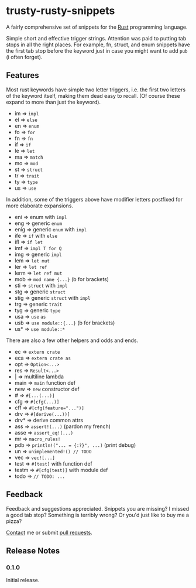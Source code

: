# trusty-rusty-snippets

A fairly comprehensive set of snippets for the [Rust](https://www.rust-lang.org/) programming language.

Simple short and effective trigger strings. Attention was paid to putting tab stops in all the right places. For example, fn, struct, and enum snippets have the first tab stop before the keyword just in case you might want to add `pub` (i often forget).

## Features

Most rust keywords have simple two letter triggers, i.e. the first two letters of the keyword itself, making them dead easy to recall. (Of course these expand to more than just the keyword).

- im => `impl`
- el => `else`
- en => `enum`
- fo => `for`
- fn => `fn`
- if => `if`
- le => `let`
- ma => `match`
- mo => `mod`
- st => `struct`
- tr => `trait`
- ty => `type`
- us => `use`

In addition, some of the triggers above have modifier letters postfixed for more elaborate expansions.

- eni => enum with `impl`
- eng => generic `enum`
- enig => generic `enum` with `impl`
- ife => `if` with `else`
- ifl => `if let`
- imf => `impl T for Q`
- img => generic `impl`
- lem => `let mut`
- ler => `let ref`
- lerm => `let ref mut`
- mob => `mod name {...}` (b for brackets)
- sti => `struct` with `impl`
- stg => generic `struct`
- stig => generic `struct` with `impl`
- trg => generic `trait`
- tyg => generic `type`
- usa => `use` `as`
- usb => `use module::{...}` (b for brackets)
- us\* => `use module::*`

There are also a few other helpers and odds and ends.

- ec => `extern crate`
- eca => `extern crate as`
- opt => `Option<...>`
- res => `Result<...>`
- | => multiline lambda
- main => `main` function def
- new => `new` constructor def
- \# => `#[...(...)]`
- cfg => `#[cfg(...)]`
- cff => `#[cfg(feature="...")]`
- drv => `#[derive(...))]`
- drv\* => derive common attrs
- ass => `assert!(...)` (pardon my french)
- asse => `assert_eq!(...)`
- mr => `macro_rules!`
- pdb => `println!("... = {:?}", ...)` (print debug)
- un => `unimplemented!() // TODO`
- vec => `vec![...]`
- test => `#[test]` with function def
- testm => `#[cfg(test)]` with module def
- todo => `// TODO: ...`

## Feedback

Feedback and suggestions appreciated. Snippets you are missing? I missed a good tab stop? Something is terribly wrong? Or you'd just like to buy me a pizza?

[Contact](mailto:polypus74@gmail.com) me or submit [pull requests](https://github.com/polypus74/trusty_rusty_snippets/pulls).

## Release Notes

### 0.1.0

Initial release.
